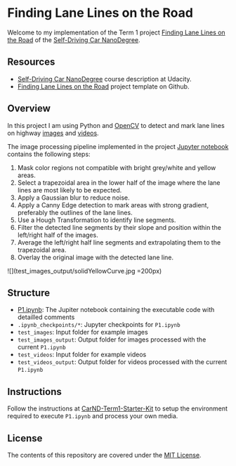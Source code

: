 # Finding Lane Lines on the Road

Welcome to my implementation of the Term 1 project [Finding Lane Lines on the Road](https://github.com/udacity/CarND-LaneLines-P1) of the [Self-Driving Car NanoDegree](https://www.udacity.com/course/self-driving-car-engineer-nanodegree--nd013).


## Resources

* [Self-Driving Car NanoDegree](https://www.udacity.com/course/self-driving-car-engineer-nanodegree--nd013) course description at Udacity.
* [Finding Lane Lines on the Road](https://github.com/udacity/CarND-LaneLines-P1) project template on Github.


## Overview

In this project I am using Python and [OpenCV](https://opencv.org/) to detect and mark lane lines on highway [images](test_images) and [videos](test_videos). 

The image processing pipeline implemented in the project [Jupyter notebook](P1.ipynb) contains the following steps:
1. Mask color regions not compatible with bright grey/white and yellow areas.
2. Select a trapezoidal area in the lower half of the image where the lane lines are most likely to be expected.
3. Apply a Gaussian blur to reduce noise.
4. Apply a Canny Edge detection to mark areas with strong gradient, preferably the outlines of the lane lines.
5. Use a Hough Transformation to identify line segments.
6. Filter the detected line segments by their slope and position within the left/right half of the images.
7. Average the left/right half line segments and extrapolating them to the trapezoidal area.
8. Overlay the original image with the detected lane line.

![](test_images_output/solidYellowCurve.jpg =200px)


## Structure

* [P1.ipynb](P1.ipynb): The Jupiter notebook containing the executable code with detailled comments
* `.ipynb_checkpoints/*`: Jupyter checkpoints for `P1.ipynb`
* `test_images`: Input folder for example images
* `test_images_output`: Output folder for images processed with the current `P1.ipynb`
* `test_videos`: Input folder for example videos
* `test_videos_output`: Output folder for videos processed with the current `P1.ipynb`


## Instructions

Follow the instructions at [CarND-Term1-Starter-Kit](https://github.com/udacity/CarND-Term1-Starter-Kit/blob/master/README.md) to setup the environment required to execute `P1.ipynb` and process your own media.


## License
The contents of this repository are covered under the [MIT License](https://github.com/mkleesiek/CarND-LaneLines-P1/blob/master/LICENSE).

